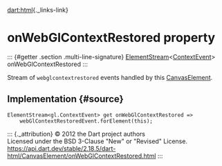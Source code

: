 [dart:html](../../dart-html/dart-html-library){._links-link}

onWebGlContextRestored property
===============================

::: {#getter .section .multi-line-signature}
[ElementStream](../elementstream-class)\<[ContextEvent](../../dart-web_gl/contextevent-class)\>
onWebGlContextRestored
:::

Stream of `webglcontextrestored` events handled by this
[CanvasElement](../canvaselement-class).

Implementation {#source}
--------------

``` {.language-dart data-language="dart"}
ElementStream<gl.ContextEvent> get onWebGlContextRestored =>
    webGlContextRestoredEvent.forElement(this);
```

::: {._attribution}
© 2012 the Dart project authors\
Licensed under the BSD 3-Clause \"New\" or \"Revised\" License.\
<https://api.dart.dev/stable/2.18.5/dart-html/CanvasElement/onWebGlContextRestored.html>
:::
